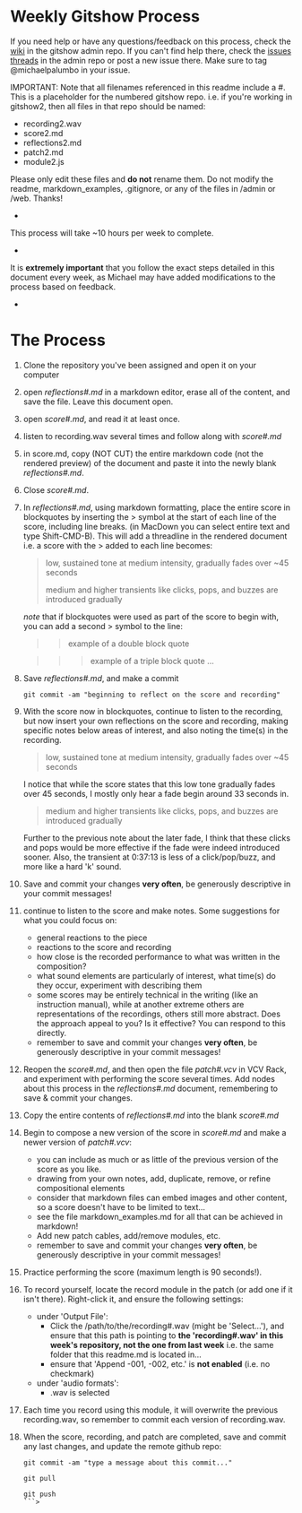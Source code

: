 # Weekly Gitshow Process

If you need help or have any questions/feedback on this process, check the [wiki](https://github.com/dispersionlab/gitshow/wiki) in the gitshow admin repo. If you can't find help there, check the [issues threads](https://github.com/dispersionlab/gitshow/issues) in the admin repo or post a new issue there. Make sure to tag @michaelpalumbo in your issue. 

IMPORTANT: Note that all filenames referenced in this readme include a #. This is a placeholder for the numbered gitshow repo. i.e. if you're working in gitshow2, then all files in that repo should be named:

- recording2.wav
- score2.md
- reflections2.md
- patch2.md
- module2.js

Please only edit these files and **do not** rename them. Do not modify the readme, markdown_examples, .gitignore, or any of the files in /admin or /web. Thanks!

-

This process will take ~10 hours per week to complete. 

-


It is **extremely important** that you follow the exact steps detailed in this document every week, as Michael may have added modifications to the process based on feedback.

-


# The Process

1. Clone the repository you've been assigned and open it on your computer
2. open *reflections#.md* in a markdown editor, erase all of the content, and save the file. Leave this document open. 
3. open *score#.md*, and read it at least once. 
4. listen to recording.wav several times and follow along with *score#.md*
5. in score.md, copy (NOT CUT) the entire markdown code (not the rendered preview) of the document and paste it into the newly blank *reflections#.md*. 
6. Close *score#.md*.  
7. In *reflections#.md*, using markdown formatting, place the entire score in blockquotes by inserting the > symbol at the start of each line of the score, including line breaks. (in MacDown you can select entire text and type Shift-CMD-B). This will add a threadline in the rendered document i.e. a score with the > added to each line becomes:

	> low, sustained tone at medium intensity, gradually fades over ~45 seconds
	> 
	> medium and higher transients like clicks, pops, and buzzes are introduced gradually
	
	
	*note* that if blockquotes were used as part of the score to begin with, you can add a second > symbol to the line:
	
	> > example of a double block quote
	
	> > > example of a triple block quote ... 

8. Save *reflections#.md*, and make a commit

	```shell
	git commit -am "beginning to reflect on the score and recording"
	```
9. With the score now in blockquotes, continue to listen to the recording, but now insert your own reflections on the score and recording, making specific notes below areas of interest, and also noting the time(s) in the recording.

	> low, sustained tone at medium intensity, gradually fades over ~45 seconds
	
	I notice that while the score states that this low tone gradually fades over 45 seconds, I mostly only hear a fade begin around 33 seconds in.
	
	> medium and higher transients like clicks, pops, and buzzes are introduced gradually
	
	Further to the previous note about the later fade, I think that these clicks and pops would be more effective if the fade were indeed introduced sooner. Also, the transient at 0:37:13 is less of a click/pop/buzz, and more like a hard 'k' sound. 
	
10. Save and commit your changes **very often**, be generously descriptive in your commit messages!
11. continue to listen to the score and make notes. Some suggestions for what you could focus on: 
	- general reactions to the piece
	- reactions to the score and recording
	- how close is the recorded performance to what was written in the composition?
	- what sound elements are particularly of interest, what time(s) do they occur, experiment with describing them
	- some scores may be entirely technical in the writing (like an instruction manual), while at another extreme others are representations of the recordings, others still more abstract. Does the approach appeal to you? Is it effective? You can respond to this directly. 
	- remember to save and commit your changes **very often**, be generously descriptive in your commit messages!

12. Reopen the *score#.md*, and then open the file *patch#.vcv* in VCV Rack, and experiment with performing the score several times. Add nodes about this process in the *reflections#.md* document, remembering to save & commit your changes. 

13. Copy the entire contents of *reflections#.md* into the blank *score#.md*
14. Begin to compose a new version of the score in *score#.md* and make a newer version of *patch#.vcv*:
	- you can include as much or as little of the previous version of the score as you like. 
	- drawing from your own notes, add, duplicate, remove, or refine compositional elements
	- consider that markdown files can embed images and other content, so a score doesn't have to be limited to text... 
	- see the file markdown_examples.md for all that can be achieved in markdown!
	- Add new patch cables, add/remove modules, etc. 
	- remember to save and commit your changes **very often**, be generously descriptive in your commit messages!

15. Practice performing the score (maximum length is 90 seconds!). 

16. To record yourself, locate the record module in the patch (or add one if it isn't there). Right-click it, and ensure the following settings:
	- under 'Output File':
		- Click the /path/to/the/recording#.wav (might be 'Select...'), and ensure that this path is pointing to **the 'recording#.wav' in this week's repository, not the one from last week** i.e. the same folder that this readme.md is located in... 
		-  ensure that 'Append -001, -002, etc.' is **not enabled** (i.e. no checkmark)
	- under 'audio formats':
		- .wav is selected

17. Each time you record using this module, it will overwrite the previous recording.wav, so remember to commit each version of recording.wav.

18. When the score, recording, and patch are completed, save and commit any last changes, and update the remote github repo:

	```shell
	git commit -am "type a message about this commit..."
	
	git pull
	
	git push
	```> 
